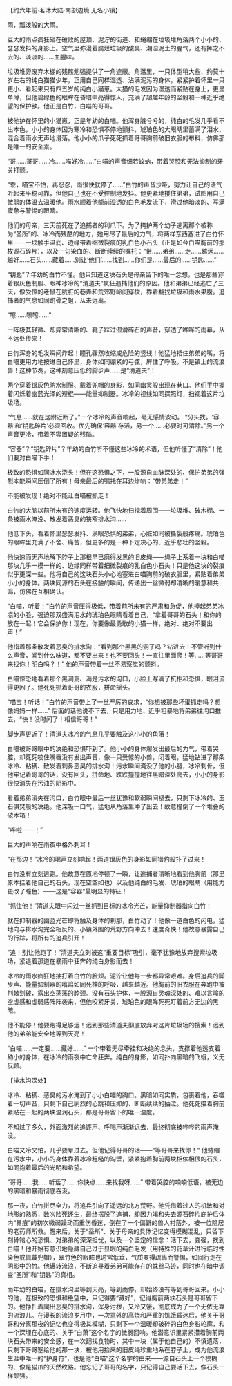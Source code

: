 【约六年前·茗沐大陆·南部边境·无名小镇】

雨，瓢泼般的大雨。

豆大的雨点疯狂砸在破败的屋顶、泥泞的街道、和蜷缩在垃圾堆角落两个小小的、瑟瑟发抖的身影上。空气里弥漫着腐烂垃圾的酸臭、潮湿泥土的腥气，还有挥之不去的、淡淡的……血腥味。

垃圾堆旁废弃木棚的残骸勉强提供了一角遮蔽。角落里，一只体型稍大些、约莫十岁左右的纯白猫猫少年，正用自己同样湿透、沾满泥污的身体，紧紧护着怀里一只更小、看起来只有四五岁的纯白小猫崽。大猫的毛发因为湿透而紧贴在身上，更显单薄，但他碧绿色的眼眸在昏暗中亮得惊人，充满了超越年龄的坚毅和一种近乎绝望的保护欲。他正是白竹，白喵的哥哥。

被他护在怀里的小猫崽，正是年幼的白喵。他浑身脏兮兮的，纯白的毛发几乎看不出本色，小小的身体因为寒冷和恐惧不停地颤抖，琥珀色的大眼睛里蓄满了泪水，混合着雨水无声地滑落。他小小的爪子死死抓着哥哥胸前破旧衣服的布料，仿佛那是唯一的安全索。

“哥……哥哥……冷……喵好冷……”白喵的声音细若蚊蚋，带着哭腔和无法抑制的牙关打颤。

“乖，喵宝不怕，再忍忍，雨很快就停了……”白竹的声音沙哑，努力让自己的语气听起来平稳可靠，但他自己也在不受控制地发抖。他更紧地搂住弟弟，试图用自己微弱的体温去温暖他。雨水顺着他额前湿透的白色毛发流下，滑过他暗淡的、写满疲惫与警惕的眼睛。

他们的母亲，三天前死在了追捕者的利爪下。为了掩护两个幼子逃离那个被称为“圣所”的、冰冷而残酷的地方，她用尽了最后的力气，将两样东西塞进了白竹怀里——一块触手温润、边缘带着细微裂痕的乳白色小石头（正是如今白喵胸前的那枚源石碎片），以及一句染血的、断断续续的嘱托：“带……弟弟……走……越远……越好……石头……藏着……别让‘他们’……找到……你们是……最后的……钥匙……”

“钥匙”？年幼的白竹不懂。他只知道这块石头是母亲留下的唯一念想，也是那些穿着银灰色制服、眼神冰冷的“清道夫”疯狂追捕他们的原因。他和弟弟已经逃亡了三天，像受惊的老鼠在肮脏的巷弄和荒郊野岭间穿梭，靠着翻找垃圾和雨水果腹。追捕者的气息如同跗骨之蛆，从未远离。

“嚓……嚓嚓……”

一阵极其轻微、却异常清晰的、靴子踩过湿滑碎石的声音，穿透了哗哗的雨幕，从不远处传来！

白竹浑身的毛发瞬间炸起！瞳孔骤然收缩成危险的竖线！他猛地捂住弟弟的嘴，将白喵更用力地按进自己怀里，身体如同绷紧的弓弦，屏住了呼吸。不是镇上的流浪兽！这种节奏，这种刻意压低的脚步声……是“清道夫”！

两个穿着银灰色防水制服、戴着兜帽的身影，如同幽灵般出现在巷口。他们手中握着闪烁着幽蓝光泽的短棍——能量抑制器。冰冷的视线如同探照灯，扫视着这片垃圾场。

“气息……就在这附近断了。”一个冰冷的声音响起，毫无感情波动。
“分头找。‘容器’和‘钥匙碎片’必须回收。优先确保‘容器’存活，另一个……必要时可清除。”另一个声音更冷，带着不容置疑的残酷。

“容器”？“钥匙碎片”？年幼的白竹听不懂这些冰冷的术语，但他听懂了“清除”！他们要对白喵下手！

极致的恐惧如同冰水浇头！但在这恐惧之下，一股源自血脉深处的、保护弟弟的强烈本能瞬间压倒了所有！母亲最后的嘱托在耳边炸响：“带弟弟走！”

不能被发现！绝对不能让白喵被抓走！

白竹的大脑以前所未有的速度运转。他飞快地扫视着周围——垃圾堆、破木棚、一条被雨水淹没、散发着恶臭的狭窄排水沟……

他低下头，看着怀里瑟瑟发抖、满眼恐惧的弟弟，心脏如同被撕裂般疼痛。琥珀色的眼眸里充满了不舍、痛苦，但更多的是一种下定决心的、近乎悲壮的坚毅。

他快速而无声地解下脖子上那根早已磨得发黑的旧皮绳——绳子上系着一块和白喵那块几乎一模一样的、边缘同样带着细微裂痕的乳白色小石头！只是他这块的裂痕似乎更深一些。他将自己的这块石头小心地塞进白喵胸前的破衣服里，紧贴着弟弟小小的身体。两块同源的石头在接触的瞬间，传递出一丝微弱却清晰的暖意和共鸣，仿佛在互相确认。

“白喵，听着！”白竹的声音压得极低，带着前所未有的严肃和急促，他捧起弟弟冰凉的小脸，强迫那双盛满泪水的琥珀色眼睛看着自己，“拿着哥哥的石头！和你的放在一起！它会保护你！现在，你要像最勇敢的小猫一样，绝对、绝对不要出声！”

他指着那条散发着恶臭的排水沟：“看到那个黑黑的洞了吗？钻进去！不管听到什么声音，闻到什么味道，都不要出来！也不要回头！一直往里面爬！等……等哥哥来找你！明白吗？！” 他的声音带着一丝不易察觉的颤抖。

白喵惊恐地看着那个黑洞洞、满是污水的沟口，小脸上写满了抗拒和恐惧，眼泪流得更凶了。他死死抓着哥哥的衣服，拼命摇头。

“喵宝！听话！”白竹的声音带上了一丝严厉的哀求，“你想被那些坏蛋抓走吗？想像妈妈一样……” 后面的话他说不下去，只是用力地、近乎粗暴地将弟弟往沟口推去，“快！没时间了！相信哥哥！”

脚步声更近了！清道夫冰冷的气息几乎要触及这小小的角落！

白喵被哥哥眼中的决绝和恐惧吓到了。他小小的身体爆发出最后的力气，带着哭腔，却死死咬住嘴唇没有发出声音，像一只受惊的小兽，闭着眼，猛地钻进了那条冰冷、粘稠、散发着刺鼻恶臭的排水沟！污水瞬间淹没了他的小腿，冰冷刺骨，但他牢记着哥哥的话，没有回头，拼命地、跌跌撞撞地往黑暗深处爬去，小小的身影很快消失在污浊的阴影中。

看着弟弟消失在沟口，白竹眼中最后一丝犹豫和软弱瞬间褪去，只剩下冰冷的、玉石俱焚般的决绝。他深吸一口气，猛地从角落里冲了出去！故意撞倒了一个堆叠的破木箱！

“哗啦——！”

巨大的声响在雨夜中格外刺耳！

“在那边！”冰冷的喝声立刻响起！两道银灰色的身影如同猎豹般扑了过来！

白竹没有立刻逃跑。他故意在原地停顿了一瞬，让追捕者清晰地看到他胸前（那里原本挂着他自己的石头，现在空空如也）以及他纯白的毛发、琥珀的眼睛（用能力更改了瞳色）——这是“容器”最明显的特征！

“抓住他！”清道夫眼中闪过一丝抓到目标的冰冷光芒，能量抑制器指向白竹！

就在抑制器的幽蓝光芒即将触及身体的刹那，白竹动了！他像一道白色的闪电，猛地向与排水沟完全相反的、小镇外围的荒野方向冲去！速度奇快！他故意暴露自己的行踪，将所有的追兵引开！

“追！别让他跑了！”清道夫立刻被这“重要目标”吸引，毫不犹豫地放弃搜索垃圾场，紧追着那道在暴雨中狂奔的纯白身影而去！

冰冷的雨水疯狂地抽打着白竹的脸颊。泥泞让他每一步都异常艰难。身后追兵的脚步声、能量抑制器的嗡鸣如同死神的呼吸，越来越近。他胸前的旧衣服在奔跑中被荆棘划破，露出空荡荡的脖颈。没有石头护体，一股源自灵魂深处的、难以言喻的空虚感和虚弱感阵阵袭来，但他咬紧牙关，琥珀色的眼眸死死盯着前方无边的黑暗。

他不能停！他要跑得足够远！远到那些清道夫彻底放弃对这片垃圾场的搜索！远到他的弟弟能安全地等到天亮！

“白喵……一定要……藏好……” 一个带着无尽牵挂和决绝的念头，支撑着他透支着幼小的身体，在冰冷的雨夜中亡命狂奔。纯白的身影，如同扑向黑暗的飞蛾，义无反顾。

【排水沟深处】

冰冷、粘稠、恶臭的污水淹到了小小白喵的胸口。黑暗如同实质，包裹着他，吞噬着一切声音，只剩下自己剧烈的心跳和压抑的、断断续续的抽泣。他死死攥着胸前紧贴在一起的两块温润石头，那是哥哥留下的唯一温度。

不知过了多久，外面激烈的追逐声、呼喝声渐渐远去，最终彻底被哗哗的雨声淹没。

白喵又冷又怕，几乎要晕过去。但他记得哥哥的话——“等哥哥来找你！” 他蜷缩在污水中，小小的身体靠着冰冷粗糙的沟壁，紧紧抱着胸前两块相依相偎的石头，如同抱着最后的光明和希望。

“哥哥……我……听话了……你快点……来找我呀……” 带着哭腔的喃喃低语，被无边的黑暗和暴雨彻底吞没。

那一夜，白竹拼尽全力，将追兵引向了遥远的北方荒野。他凭借着过人的机敏和对地形的熟悉，数次险死还生，最终摆脱了追捕，却因力竭和失去源石碎片庇护后体内“界痕”的初次微弱躁动而重伤昏迷，倒在了一个偏僻的兽人村落外，被一位隐居的老药师所救。醒来后，关于“圣所”、关于母亲的具体记忆变得模糊混乱，只留下刻骨铭心的恐惧、对弟弟的深深担忧，以及一个坚定的信念：活下去，变强，找到白喵！他开始有意识地隐藏自己过于显眼的纯白毛发（用特殊的药草汁进行临时性染色或佩戴兜帽），翠竹色的眼眸也时常低垂，气质变得疏离而警惕，如同行走在阴影中的竹。他辗转流浪，不断追寻着弟弟可能存在的蛛丝马迹，同时也在暗中调查“圣所”和“钥匙”的真相。

而年幼的白喵，在排水沟里等到天亮，等到雨停，却始终没有等到哥哥回来。小小的他，在极致的恐惧和绝望中，只记得要“藏好”，记得胸前两块石头是哥哥留下的。他挣扎着爬出恶臭的排水沟，浑身污秽，又冷又饿，彻底成为了一个无依无靠的流浪儿。在漫长的流浪岁月中，一次意外的高烧和严重的饥饿昏迷后，他关于哥哥和分离那夜的记忆也变得极其模糊，只剩下一个温暖却破碎的白色身影轮廓，和一个深埋在心底的、关于“白萧”这个名字的微弱回响。他潜意识里紧紧攥着胸前两块石头带来的安全感，在一次翻找食物时，其中一块（属于他自己的）不慎遗落，只剩下哥哥塞给他的那一块，被他用捡来的旧皮绳珍重地系在脖子上，成为他流浪生涯中唯一的“护身符”，也是他“白喵”这个名字的由来——源自石头上一个模糊的、像是猫爪的天然纹路。他忘记了哥哥的名字，只记得自己要活下去，像石头一样顽强。